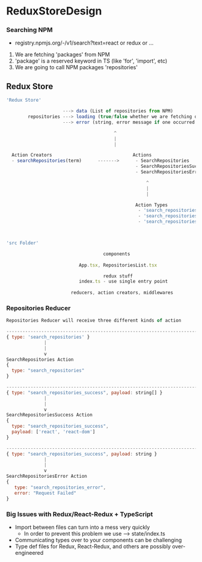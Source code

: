 # ReduxStoreDesign

### Searching NPM
- registry.npmjs.org/-/v1/search?text=react or redux or ...

1. We are fetching 'packages' from NPM
2. 'package' is a reserved keyword in TS (like 'for', 'import', etc)
3. We are going to call NPM packages 'repositories'


## Redux Store
```javascript
'Redux Store'

                     ---> data (List of repositories from NPM)
        repositories ---> loading (true/false whether we are fetching data)
                     ---> error (string, error message if one occurred during fetch)

										^
										|
										|

  Action Creators            			       Actions
  - searchRepositories(term)      ------->      - SearchRepositories
                                     			- SearchRepositoriesSuccess
                                     			- SearchRepositoriesError

                                                    ^
                                                    |
                                                    |

                                                Action Types
                                                 - 'search_repositories'
                                                 - 'search_repositories_success'
                                                 - 'search_repositories_error'



'src Folder'

									components
                            
                           App.tsx, RepositoriesList.tsx

									redux stuff
                           index.ts - use single entry point  
                            
                        reducers, action creators, middlewares
```

### Repositories Reducer

```javascript
Repositories Reducer will receive three different kinds of action

-----------------------------------------------------------------------------------------
{ type: 'search_repositories' }
              |
              |
              v
SearchRepositories Action
{ 
  type: "search_repositories"
}

-----------------------------------------------------------------------------------------
{ type: "search_repositories_success", payload: string[] }
              |
              |
              v
SearchRepositoriesSuccess Action 
{ 
  type: "search_repositories_success",  
  payload: ['react', 'react-dom']
}

-----------------------------------------------------------------------------------------
{ type: "search_repositories_success", payload: string }
              |
              |
              v
SearchRepositoriesError Action
{
   type: "search_repositories_error",
   error: "Request Failed"
}
```



### Big Issues with Redux/React-Redux + TypeScript
- Import between files can turn into a mess very quickly
   - In order to prevent this problem we use --> state/index.ts
- Communicating types over to your components can be challenging
- Type def files for Redux, React-Redux, and others are possibly over-engineered 